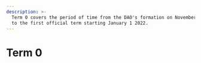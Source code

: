 ```yaml
---
description: >-
  Term 0 covers the period of time from the DAO's formation on November 4 2022
  to the first official term starting January 1 2022.
---
```


# Term 0


